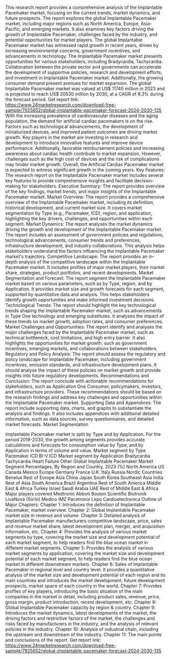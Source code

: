 This research report provides a comprehensive analysis of the Implantable Pacemaker market, focusing on the current trends, market dynamics, and future prospects. The report explores the global Implantable Pacemaker market, including major regions such as North America, Europe, Asia-Pacific, and emerging markets. It also examines key factors driving the growth of Implantable Pacemaker, challenges faced by the industry, and potential opportunities for market players.
The global Implantable Pacemaker market has witnessed rapid growth in recent years, driven by increasing environmental concerns, government incentives, and advancements in technology. The Implantable Pacemaker market presents opportunities for various stakeholders, including Bradycardia, Tachycardia. Collaboration between the private sector and governments can accelerate the development of supportive policies, research and development efforts, and investment in Implantable Pacemaker market. Additionally, the growing consumer demand present avenues for market expansion.
The global Implantable Pacemaker market was valued at US$ 11740 million in 2023 and is projected to reach US$ 20530 million by 2030, at a CAGR of 8.3% during the forecast period.
Get report link: https://www.24marketresearch.com/download-free-sample/7925652/global-implantable-pacemaker-forecast-2024-2030-135 
With the increasing prevalence of cardiovascular diseases and the aging population, the demand for artificial cardiac pacemakers is on the rise. Factors such as technological advancements, the development of miniaturized devices, and improved patient outcomes are driving market growth. Key players in the market are investing in research and development to introduce innovative features and improve device performance. Additionally, favorable reimbursement policies and increasing awareness about cardiac health contribute to market expansion. However, challenges such as the high cost of devices and the risk of complications may hinder market growth. Overall, the Artificial Cardiac Pacemaker market is expected to witness significant growth in the coming years.
Key Features:
The research report on the Implantable Pacemaker market includes several key features to provide comprehensive insights and facilitate decision-making for stakeholders.
Executive Summary: The report provides overview of the key findings, market trends, and major insights of the Implantable Pacemaker market.
Market Overview: The report provides a comprehensive overview of the Implantable Pacemaker market, including its definition, historical development, and current market size. It covers market segmentation by Type (e.g., Pacemaker, ICD), region, and application, highlighting the key drivers, challenges, and opportunities within each segment.
Market Dynamics: The report analyses the market dynamics driving the growth and development of the Implantable Pacemaker market. The report includes an assessment of government policies and regulations, technological advancements, consumer trends and preferences, infrastructure development, and industry collaborations. This analysis helps stakeholders understand the factors influencing the Implantable Pacemaker market's trajectory.
Competitive Landscape: The report provides an in-depth analysis of the competitive landscape within the Implantable Pacemaker market. It includes profiles of major market players, their market share, strategies, product portfolios, and recent developments.
Market Segmentation and Forecast: The report segment the Implantable Pacemaker market based on various parameters, such as by Type, region, and by Application. It provides market size and growth forecasts for each segment, supported by quantitative data and analysis. This helps stakeholders identify growth opportunities and make informed investment decisions.
Technological Trends: The report should highlight the key technological trends shaping the Implantable Pacemaker market, such as advancements in Type One technology and emerging substitutes. It analyses the impact of these trends on market growth, adoption rates, and consumer preferences.
Market Challenges and Opportunities: The report identify and analyses the major challenges faced by the Implantable Pacemaker market, such as technical bottleneck, cost limitations, and high entry barrier. It also highlights the opportunities for market growth, such as government incentives, emerging markets, and collaborations between stakeholders.
Regulatory and Policy Analysis: The report should assess the regulatory and policy landscape for Implantable Pacemaker, including government incentives, emission standards, and infrastructure development plans. It should analyse the impact of these policies on market growth and provide insights into future regulatory developments.
Recommendations and Conclusion: The report conclude with actionable recommendations for stakeholders, such as Application One Consumer, policymakers, investors, and infrastructure providers. These recommendations should be based on the research findings and address key challenges and opportunities within the Implantable Pacemaker market.
Supporting Data and Appendices: The report include supporting data, charts, and graphs to substantiate the analysis and findings. It also includes appendices with additional detailed information, such as data sources, survey questionnaires, and detailed market forecasts.
Market Segmentation

Implantable Pacemaker market is split by Type and by Application. For the period 2019-2030, the growth among segments provides accurate calculations and forecasts for consumption value by Type, and by Application in terms of volume and value.
Market segment by Type
Pacemaker
ICD
BI-V ICD
Market segment by Application
Bradycardia
Tachycardia
Heart Failure
Other
Global Implantable Pacemaker Market Segment Percentages, By Region and Country, 2023 (%)
North America
US
Canada
Mexico
Europe
Germany
France
U.K.
Italy
Russia
Nordic Countries
Benelux
Rest of Europe
Asia
China
Japan
South Korea
Southeast Asia
India
Rest of Asia
South America
Brazil
Argentina
Rest of South America
Middle East & Africa
Turkey
Israel
Saudi Arabia
UAE
Rest of Middle East & Africa
Major players covered
Medtronic
Abbott
Boston Scientific
Biotronik
LivaNova (Sorin)
Medico
IMZ
Pacetronix
Lepu
Cardioelectronica
Outline of Major Chapters:
Chapter 1: Introduces the definition of Implantable Pacemaker, market overview.
Chapter 2: Global Implantable Pacemaker market size in revenue and volume.
Chapter 3: Detailed analysis of Implantable Pacemaker manufacturers competitive landscape, price, sales and revenue market share, latest development plan, merger, and acquisition information, etc.
Chapter 4: Provides the analysis of various market segments by type, covering the market size and development potential of each market segment, to help readers find the blue ocean market in different market segments.
Chapter 5: Provides the analysis of various market segments by application, covering the market size and development potential of each market segment, to help readers find the blue ocean market in different downstream markets.
Chapter 6: Sales of Implantable Pacemaker in regional level and country level. It provides a quantitative analysis of the market size and development potential of each region and its main countries and introduces the market development, future development prospects, market space of each country in the world.
Chapter 7: Provides profiles of key players, introducing the basic situation of the main companies in the market in detail, including product sales, revenue, price, gross margin, product introduction, recent development, etc.
Chapter 8: Global Implantable Pacemaker capacity by region & country.
Chapter 9: Introduces the market dynamics, latest developments of the market, the driving factors and restrictive factors of the market, the challenges and risks faced by manufacturers in the industry, and the analysis of relevant policies in the industry.
Chapter 10: Analysis of industrial chain, including the upstream and downstream of the industry.
Chapter 11: The main points and conclusions of the report.
Get report link: https://www.24marketresearch.com/download-free-sample/7925652/global-implantable-pacemaker-forecast-2024-2030-135 
